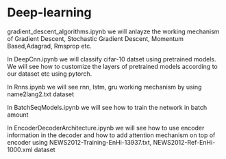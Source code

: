 # Deep-learning
gradient_descent_algorithms.ipynb we will anlayze the working mechanism of Gradient Descent, Stochastic Gradient Descent, Momentum Based,Adagrad, Rmsprop etc.

In DeepCnn.ipynb we will classify cifar-10 datset using pretrained models. We will see how to customize the layers of pretrained models according to our dataset etc using pytorch.

In Rnns.ipynb we will see rnn, lstm, gru working mechanism by using name2lang2.txt dataset

In BatchSeqModels.ipynb we will see how to train the network in batch amount

In EncoderDecoderArchitecture.ipynb we will see how to use encoder information in the decoder and how to add attention mechanism on top of encoder using NEWS2012-Training-EnHi-13937.txt, NEWS2012-Ref-EnHi-1000.xml dataset
